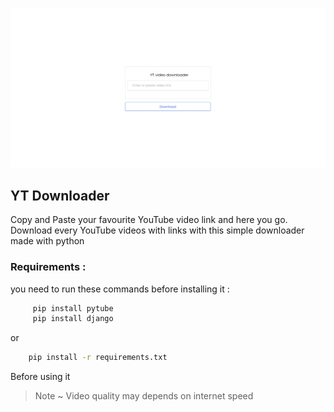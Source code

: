 ![preview](./preview.jpg)
## YT Downloader
Copy and Paste your favourite YouTube video link and here you go. Download every YouTube videos with links with this simple downloader made with python

### Requirements : 
you need to run these commands before installing it :

```sh
     pip install pytube
     pip install django
```
or 

```sh
    pip install -r requirements.txt
```
Before using it

> Note ~ Video quality may depends on internet speed
